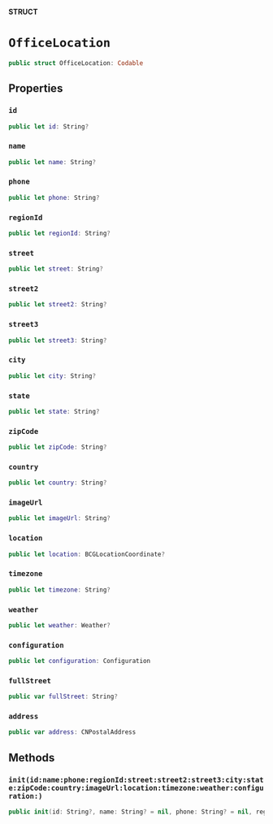 **STRUCT**

# `OfficeLocation`

```swift
public struct OfficeLocation: Codable
```

## Properties
### `id`

```swift
public let id: String?
```

### `name`

```swift
public let name: String?
```

### `phone`

```swift
public let phone: String?
```

### `regionId`

```swift
public let regionId: String?
```

### `street`

```swift
public let street: String?
```

### `street2`

```swift
public let street2: String?
```

### `street3`

```swift
public let street3: String?
```

### `city`

```swift
public let city: String?
```

### `state`

```swift
public let state: String?
```

### `zipCode`

```swift
public let zipCode: String?
```

### `country`

```swift
public let country: String?
```

### `imageUrl`

```swift
public let imageUrl: String?
```

### `location`

```swift
public let location: BCGLocationCoordinate?
```

### `timezone`

```swift
public let timezone: String?
```

### `weather`

```swift
public let weather: Weather?
```

### `configuration`

```swift
public let configuration: Configuration
```

### `fullStreet`

```swift
public var fullStreet: String?
```

### `address`

```swift
public var address: CNPostalAddress
```

## Methods
### `init(id:name:phone:regionId:street:street2:street3:city:state:zipCode:country:imageUrl:location:timezone:weather:configuration:)`

```swift
public init(id: String?, name: String? = nil, phone: String? = nil, regionId: String? = nil, street: String? = nil, street2: String? = nil, street3: String? = nil, city: String? = nil, state: String? = nil, zipCode: String? = nil, country: String? = nil, imageUrl: String? = nil, location: BCGLocationCoordinate? = nil, timezone: String? = nil, weather: Weather? = nil, configuration: Configuration = Configuration())
```
